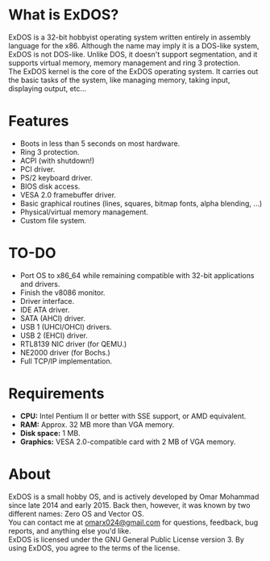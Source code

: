What is ExDOS?
==============
ExDOS is a 32-bit hobbyist operating system written entirely in assembly language for the x86. Although the name may imply it is a DOS-like system, ExDOS is not DOS-like. Unlike DOS, it doesn't support segmentation, and it supports virtual memory, memory management and ring 3 protection.  
The ExDOS kernel is the core of the ExDOS operating system. It carries out the basic tasks of the system, like managing memory, taking input, displaying output, etc...

Features
========
- Boots in less than 5 seconds on most hardware.
- Ring 3 protection.
- ACPI (with shutdown!)
- PCI driver.
- PS/2 keyboard driver.
- BIOS disk access.
- VESA 2.0 framebuffer driver.
- Basic graphical routines (lines, squares, bitmap fonts, alpha blending, ...)
- Physical/virtual memory management.
- Custom file system.

TO-DO
=====
- Port OS to x86_64 while remaining compatible with 32-bit applications and drivers.
- Finish the v8086 monitor.
- Driver interface.
- IDE ATA driver.
- SATA (AHCI) driver.
- USB 1 (UHCI/OHCI) drivers.
- USB 2 (EHCI) driver.
- RTL8139 NIC driver (for QEMU.)
- NE2000 driver (for Bochs.)
- Full TCP/IP implementation.

Requirements
============
- **CPU:** Intel Pentium II or better with SSE support, or AMD equivalent.
- **RAM:** Approx. 32 MB more than VGA memory.
- **Disk space:** 1 MB.
- **Graphics:** VESA 2.0-compatible card with 2 MB of VGA memory.

About
=====
ExDOS is a small hobby OS, and is actively developed by Omar Mohammad since late 2014 and early 2015. Back then, however, it was known by two different names: Zero OS and Vector OS.  
You can contact me at omarx024@gmail.com for questions, feedback, bug reports, and anything else you'd like.  
ExDOS is licensed under the GNU General Public License version 3. By using ExDOS, you agree to the terms of the license.

